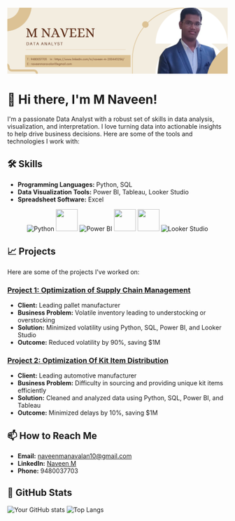 ![Header Image](https://github.com/NaveenM-10/NaveenM-10/blob/main/Beige%20Modern%20Manager%20Marketing%20LinkedIn%20Banner.png)

# 👋 Hi there, I'm M Naveen!

I'm a passionate Data Analyst with a robust set of skills in data analysis, visualization, and interpretation. I love turning data into actionable insights to help drive business decisions. Here are some of the tools and technologies I work with:

## 🛠️ Skills

- **Programming Languages:** Python, SQL
- **Data Visualization Tools:** Power BI, Tableau, Looker Studio
- **Spreadsheet Software:** Excel

<p align="center">
  <img src="https://encrypted-tbn0.gstatic.com/images?q=tbn:ANd9GcQnWrIcnr2YP1Zr22nl4P5fPoY49w25RNaUXg&s" alt="Python" width="50" height="50"/>
  <img src="https://media.licdn.com/dms/image/D4D22AQE4wcu9PwUVVg/feedshare-shrink_2048_1536/0/1685593929649?e=2147483647&v=beta&t=jmUFYjkSI-DooI3xvNRsQWdAkP_0IvIaPzLpIHAf_ps" width="50" height="50"/>
  <img src="https://encrypted-tbn0.gstatic.com/images?q=tbn:ANd9GcQ7HTfukt2fEv3cVQ1mvpov8K6Z_R40ZE-a3w&s" alt="Power BI" width="50" height="50"/>
  <img src="https://mma.prnewswire.com/media/411941/TABLEAU_SOFTWARE_LOGOjpg_Logo.jpg?p=facebook" width="50" height="50"/>
  <img src="https://encrypted-tbn0.gstatic.com/images?q=tbn:ANd9GcQqTI_gSEnpYLGtklCOjgsDsCiJUO3VBkn9cQ&s" width="50" height="50"/>
  <img src="https://assets-global.website-files.com/62db4aab7889390b30116fbb/6577ba52ca4c394d886459fe_excel.png" alt="Looker Studio" width="50" height="50"/>
</p>

## 📈 Projects

Here are some of the projects I've worked on:

### [Project 1: Optimization of Supply Chain Management](https://github.com/NaveenM-10/optimization-supply-chain-management)
- **Client:** Leading pallet manufacturer
- **Business Problem:** Volatile inventory leading to understocking or overstocking
- **Solution:** Minimized volatility using Python, SQL, Power BI, and Looker Studio
- **Outcome:** Reduced volatility by 90%, saving $1M

### [Project 2: Optimization Of Kit Item Distribution](https://github.com/NaveenM-10/optimization-kit-item-distribution)
- **Client:** Leading automotive manufacturer
- **Business Problem:** Difficulty in sourcing and providing unique kit items efficiently
- **Solution:** Cleaned and analyzed data using Python, SQL, Power BI, and Tableau
- **Outcome:** Minimized delays by 10%, saving $1M

## 📫 How to Reach Me

- **Email:** naveenmanavalan10@gmail.com
- **LinkedIn:** [Naveen M](https://www.linkedin.com/in/naveen-m-200443256)
- **Phone:** 9480037703

## 🌟 GitHub Stats

![Your GitHub stats](https://github-readme-stats.vercel.app/api?username=NaveenM-10&show_icons=true&theme=radical)
![Top Langs](https://github-readme-stats.vercel.app/api/top-langs/?username=NaveenM-10&layout=compact&theme=radical)
